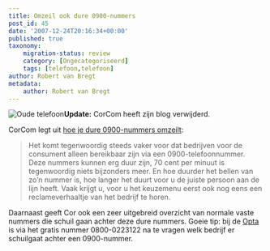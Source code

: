 ```yaml
---
title: Omzeil ook dure 0900-nummers
post_id: 45
date: '2007-12-24T20:16:34+00:00'
published: true
taxonomy:
    migration-status: review
    category: [Ongecategoriseerd]
    tags: [telefoon,telefoon]
author: Robert van Bregt
metadata:
    author: Robert van Bregt
---
```

![Oude telefoon](/images/2007/12/oude_telefoon.thumbnail.jpg)**Update:** CorCom heeft zijn blog verwijderd.

CorCom legt uit [hoe je dure 0900-nummers omzeilt](http://corcom.wordpress.com/2007/12/23/hoe-je-dure-0900-nummers-omzeilt/):

> Het komt tegenwoordig steeds vaker voor dat bedrijven voor de consument alleen bereikbaar zijn via een 0900-telefoonnummer. Deze nummers kunnen erg duur zijn, 70 cent per minuut is tegenwoordig niets bijzonders meer. En hoe duurder het bellen van zo’n nummer is, hoe langer het duurt voor u de juiste persoon aan de lijn heeft. Vaak krijgt u, voor u het keuzemenu eerst ook nog eens een reclameverhaaltje van het bedrijf te horen.

Daarnaast geeft Cor ook een zeer uitgebreid overzicht van normale vaste nummers die schuil gaan achter deze dure nummers. Goeie tip: bij de [Opta](http://www.opta.nl/) is via het gratis nummer 0800-0223122 na te vragen welk bedrijf er schuilgaat achter een 0900-nummer.